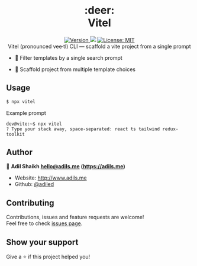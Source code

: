 <h1 align="center">:deer:<br>Vitel</h1>
<p align="center">
  <a href="https://www.npmjs.com/package/vitel" target="_blank">
    <img alt="Version" src="https://img.shields.io/npm/v/vitel.svg">
  </a>
  <img src="https://img.shields.io/badge/node-%5E18-blue.svg" />
  <a href="#" target="_blank">
    <img alt="License: MIT" src="https://img.shields.io/badge/License-MIT-yellow.svg" />
  </a>
  <br>  
  Vitel (pronounced vee·tl) CLI — scaffold a vite project from a single prompt
</p>

- :speech_balloon: Filter templates by a single search prompt

- :robot: Scaffold project from multiple template choices

## Usage

```sh
$ npx vitel
```

Example prompt

```console
dev@vite:~$ npx vitel
? Type your stack away, space-separated: react ts tailwind redux-toolkit
```

## Author

👤 **Adil Shaikh <hello@adils.me> (https://adils.me)**

- Website: http://www.adils.me
- Github: [@adiled](https://github.com/adiled)

## Contributing

Contributions, issues and feature requests are welcome!<br />Feel free to check [issues page](https://github.com/adiled/vitel/issues).

## Show your support

Give a ⭐️ if this project helped you!
